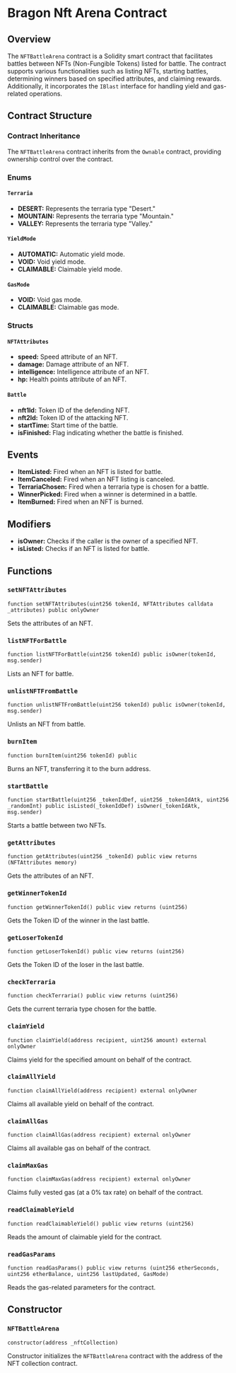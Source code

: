 # Bragon Nft Arena Contract

## Overview

The `NFTBattleArena` contract is a Solidity smart contract that facilitates battles between NFTs (Non-Fungible Tokens) listed for battle. The contract supports various functionalities such as listing NFTs, starting battles, determining winners based on specified attributes, and claiming rewards. Additionally, it incorporates the `IBlast` interface for handling yield and gas-related operations.

## Contract Structure

### Contract Inheritance

The `NFTBattleArena` contract inherits from the `Ownable` contract, providing ownership control over the contract.

### Enums

#### `Terraria`

- **DESERT:** Represents the terraria type "Desert."
- **MOUNTAIN:** Represents the terraria type "Mountain."
- **VALLEY:** Represents the terraria type "Valley."

#### `YieldMode`

- **AUTOMATIC:** Automatic yield mode.
- **VOID:** Void yield mode.
- **CLAIMABLE:** Claimable yield mode.

#### `GasMode`

- **VOID:** Void gas mode.
- **CLAIMABLE:** Claimable gas mode.

### Structs

#### `NFTAttributes`

- **speed:** Speed attribute of an NFT.
- **damage:** Damage attribute of an NFT.
- **intelligence:** Intelligence attribute of an NFT.
- **hp:** Health points attribute of an NFT.

#### `Battle`

- **nft1Id:** Token ID of the defending NFT.
- **nft2Id:** Token ID of the attacking NFT.
- **startTime:** Start time of the battle.
- **isFinished:** Flag indicating whether the battle is finished.

## Events

- **ItemListed:** Fired when an NFT is listed for battle.
- **ItemCanceled:** Fired when an NFT listing is canceled.
- **TerrariaChosen:** Fired when a terraria type is chosen for a battle.
- **WinnerPicked:** Fired when a winner is determined in a battle.
- **ItemBurned:** Fired when an NFT is burned.

## Modifiers

- **isOwner:** Checks if the caller is the owner of a specified NFT.
- **isListed:** Checks if an NFT is listed for battle.

## Functions

### `setNFTAttributes`

``` solidity
function setNFTAttributes(uint256 tokenId, NFTAttributes calldata _attributes) public onlyOwner
```

Sets the attributes of an NFT.

### `listNFTForBattle`

``` solidity
function listNFTForBattle(uint256 tokenId) public isOwner(tokenId, msg.sender)
```

Lists an NFT for battle.

### `unlistNFTFromBattle`

``` solidity
function unlistNFTFromBattle(uint256 tokenId) public isOwner(tokenId, msg.sender)
```

Unlists an NFT from battle.

### `burnItem`

``` solidity
function burnItem(uint256 tokenId) public
```

Burns an NFT, transferring it to the burn address.

### `startBattle`

``` solidity
function startBattle(uint256 _tokenIdDef, uint256 _tokenIdAtk, uint256 _randomInt) public isListed(_tokenIdDef) isOwner(_tokenIdAtk, msg.sender)
```

Starts a battle between two NFTs.

### `getAttributes`

``` solidity
function getAttributes(uint256 _tokenId) public view returns (NFTAttributes memory)
```

Gets the attributes of an NFT.

### `getWinnerTokenId`

``` solidity
function getWinnerTokenId() public view returns (uint256)
```

Gets the Token ID of the winner in the last battle.

### `getLoserTokenId`

``` solidity
function getLoserTokenId() public view returns (uint256)
```

Gets the Token ID of the loser in the last battle.

### `checkTerraria`

``` solidity
function checkTerraria() public view returns (uint256)
```

Gets the current terraria type chosen for the battle.

### `claimYield`

``` solidity
function claimYield(address recipient, uint256 amount) external onlyOwner
```

Claims yield for the specified amount on behalf of the contract.

### `claimAllYield`

``` solidity
function claimAllYield(address recipient) external onlyOwner
```

Claims all available yield on behalf of the contract.

### `claimAllGas`

``` solidity
function claimAllGas(address recipient) external onlyOwner
```

Claims all available gas on behalf of the contract.

### `claimMaxGas`

``` solidity
function claimMaxGas(address recipient) external onlyOwner
```

Claims fully vested gas (at a 0% tax rate) on behalf of the contract.

### `readClaimableYield`

``` solidity
function readClaimableYield() public view returns (uint256)
```

Reads the amount of claimable yield for the contract.

### `readGasParams`

``` solidity
function readGasParams() public view returns (uint256 etherSeconds, uint256 etherBalance, uint256 lastUpdated, GasMode)
```

Reads the gas-related parameters for the contract.

## Constructor

### `NFTBattleArena`

``` solidity
constructor(address _nftCollection) 
```

Constructor initializes the `NFTBattleArena` contract with the address of the NFT collection contract.
